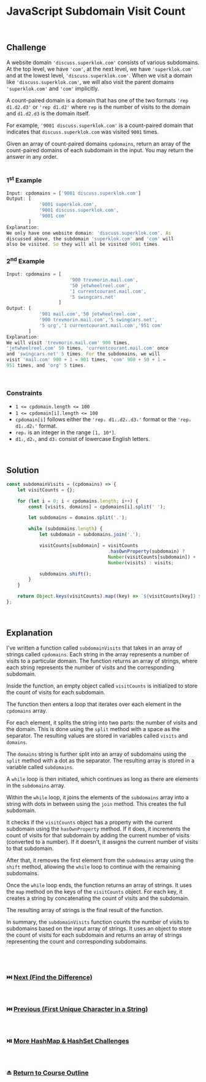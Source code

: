 # JavaScript Subdomain Visit Count
<br/>

## Challenge
A website domain `'discuss.superklok.com'` consists of various subdomains. At the top level, we have `'com'`, at the next level, we have `'superklok.com'` and at the lowest level, `'discuss.superklok.com'`. When we visit a domain like `'discuss.superklok.com'`, we will also visit the parent domains `'superklok.com'` and `'com'` implicitly.

A count-paired domain is a domain that has one of the two formats `'rep d1.d2.d3'` or `'rep d1.d2'` where `rep` is the number of visits to the domain and `d1.d2.d3` is the domain itself.

For example, `'9001 discuss.superklok.com'` is a count-paired domain that indicates that `discuss.superklok.com` was visited `9001` times.

Given an array of count-paired domains `cpdomains`, return an array of the count-paired domains of each subdomain in the input. You may return the answer in any order.
<br/>
<br/>

### 1<sup>st</sup> Example

```JavaScript
Input: cpdomains = ['9001 discuss.superklok.com']
Output: [
            '9001 superklok.com',
            '9001 discuss.superklok.com',
            '9001 com'
        ]
Explanation:
We only have one website domain: 'discuss.superklok.com'. As
discussed above, the subdomain 'superklok.com' and 'com' will
also be visited. So they will all be visited 9001 times.
```

### 2<sup>nd</sup> Example

```JavaScript
Input: cpdomains = [
                       '900 trevmorin.mail.com',
                       '50 jetwheelreel.com',
                       '1 currentcourant.mail.com',
                       '5 swingcars.net'
                   ]
Output: [
            '901 mail.com','50 jetwheelreel.com',
            '900 trevmorin.mail.com','5 swingcars.net',
            '5 org','1 currentcourant.mail.com','951 com'
        ]
Explanation:
We will visit 'trevmorin.mail.com' 900 times,
'jetwheelreel.com' 50 times, 'currentcourant.mail.com' once
and 'swingcars.net' 5 times. For the subdomains, we will
visit 'mail.com' 900 + 1 = 901 times, 'com' 900 + 50 + 1 =
951 times, and 'org' 5 times.
```

<br/>

### Constraints

- `1 <= cpdomain.length <= 100`
- `1 <= cpdomain[i].length <= 100`
- `cpdomain[i]` follows either the `'repᵢ d1ᵢ.d2ᵢ.d3ᵢ'` format or the `'repᵢ d1ᵢ.d2ᵢ'` format.
- `repᵢ` is an integer in the range `[1, 10⁴]`.
- `d1ᵢ`, `d2ᵢ`, and `d3ᵢ` consist of lowercase English letters.

<br/>

## Solution

```JavaScript
const subdomainVisits = (cpdomains) => {
    let visitCounts = {};

    for (let i = 0; i < cpdomains.length; i++) {
        const [visits, domains] = cpdomains[i].split(' ');

        let subdomains = domains.split('.');

        while (subdomains.length) {
            let subdomain = subdomains.join('.');

            visitCounts[subdomain] = visitCounts
                                     .hasOwnProperty(subdomain) ?
                                     Number(visitCounts[subdomain]) +
                                     Number(visits) : visits;

            subdomains.shift();
        }
    }

    return Object.keys(visitCounts).map((key) => `${visitCounts[key]} ${key}`);
};
```

<br/>

## Explanation

I've written a function called `subdomainVisits` that takes in an array of strings called `cpdomains`. Each string in the array represents a number of visits to a particular domain. The function returns an array of strings, where each string represents the number of visits and the corresponding subdomain.
<br/>

Inside the function, an empty object called `visitCounts` is initialized to store the count of visits for each subdomain.
<br/>

The function then enters a loop that iterates over each element in the `cpdomains` array.
<br/>

For each element, it splits the string into two parts: the number of visits and the domain. This is done using the `split` method with a space as the separator. The resulting values are stored in variables called `visits` and `domains`.
<br/>

The `domains` string is further split into an array of subdomains using the `split` method with a dot as the separator. The resulting array is stored in a variable called `subdomains`.
<br/>

A `while` loop is then initiated, which continues as long as there are elements in the `subdomains` array.
<br/>

Within the `while` loop, it joins the elements of the `subdomains` array into a string with dots in between using the `join` method. This creates the full subdomain.
<br/>

It checks if the `visitCounts` object has a property with the current subdomain using the `hasOwnProperty` method. If it does, it increments the count of visits for that subdomain by adding the current number of visits (converted to a number). If it doesn't, it assigns the current number of visits to that subdomain.
<br/>

After that, it removes the first element from the `subdomains` array using the `shift` method, allowing the `while` loop to continue with the remaining subdomains.
<br/>

Once the `while` loop ends, the function returns an array of strings. It uses the `map` method on the keys of the `visitCounts` object. For each key, it creates a string by concatenating the count of visits and the subdomain.
<br/>

The resulting array of strings is the final result of the function.
<br/>

In summary, the `subdomainVisits` function counts the number of visits to subdomains based on the input array of strings. It uses an object to store the count of visits for each subdomain and returns an array of strings representing the count and corresponding subdomains.
<br/>
<br/>
<br/>
<br/>

### :next_track_button: [Next (Find the Difference)][Next]
<br/>

### :previous_track_button: [Previous (First Unique Character in a String)][Previous]
<br/>

### :play_or_pause_button: [More HashMap & HashSet Challenges][More]
<br/>

### :eject_button: [Return to Course Outline][Return]
<br/>

[Next]: https://github.com/Superklok/JavaScriptHashMapsAndSets/blob/main/Multiset/JavaScriptFindTheDifference.md
[Previous]: https://github.com/Superklok/JavaScriptHashMapsAndSets/blob/main/Multiset/JavaScriptFirstUniqueCharacterInAString.md
[More]: https://github.com/Superklok/JavaScriptHashMapsAndSets
[Return]: https://github.com/Superklok/LearnJavaScript